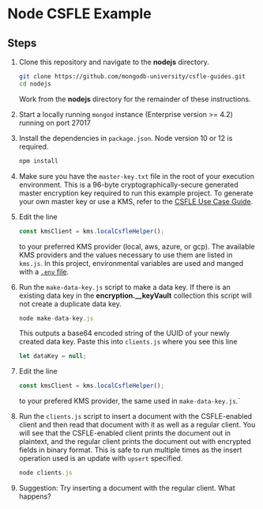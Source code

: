 # Node CSFLE Example

## Steps

1. Clone this repository and navigate to the **nodejs** directory.

   ```sh
   git clone https://github.com/mongodb-university/csfle-guides.git
   cd nodejs
   ```

   Work from the **nodejs** directory for the remainder of these instructions.

2. Start a locally running `mongod` instance (Enterprise version >= 4.2) running on port 27017

3. Install the dependencies in `package.json`. Node version 10 or 12 is required.

   ```js
   npm install
   ```

4. Make sure you have the `master-key.txt` file in the root of your execution
   environment. This is a 96-byte cryptographically-secure generated master
   encryption key required to run this example project. To generate your own
   master key or use a KMS, refer to the [CSFLE Use Case Guide](https://www.mongodb.com/drivers/security/client-side-field-level-encryption-guide/).

5. Edit the line

   ```js
   const kmsClient = kms.localCsfleHelper();
   ```

   to your preferred KMS provider (local, aws, azure, or gcp). The available KMS
   providers and the values necessary to use them are listed in `kms.js`. In this project,
   environmental variables are used and manged with a [`.env` file](https://www.npmjs.com/package/dotenv).

6. Run the `make-data-key.js` script to make a data key. If there is an
   existing data key in the **encryption.\_\_keyVault** collection this script
   will not create a duplicate data key.

   ```js
   node make-data-key.js
   ```

   This outputs a base64 encoded string of the UUID of your newly created data key. Paste
   this into `clients.js` where you see this line

   ```js
   let dataKey = null;
   ```

7. Edit the line

   ```js
   const kmsClient = kms.localCsfleHelper();
   ```

   to your prefered KMS provider, the same used in `make-data-key.js`.`

8. Run the `clients.js` script to insert a document with the CSFLE-enabled client
   and then read that document with it as well as a regular client. You
   will see that the CSFLE-enabled client prints the document out in plaintext,
   and the regular client prints the document out with encrypted fields in
   binary format. This is safe to run multiple times as the insert operation
   used is an update with `upsert` specified.

   ```js
   node clients.js
   ```

9. Suggestion: Try inserting a document with the regular client. What happens?
